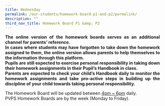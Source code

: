 ```yaml
---
title: Wednesday
permalink: /our-students/homework-board-p1-and-p2/permalink/
description: ""
third_nav_title: Homework Board P1 &amp; P2
---
```

<p align="justify"><b>The online version of the homework boards serves as an additional channel for parents’ reference.<br>
In cases where students may have forgotten to take down the homework assigned to them, the online version allows parents to help themselves to the information through this platform.<br>
Pupils are still expected to exercise personal responsibility in taking down their homework assignments in their Pupil’s Handbook in class.<br>
Parents are expected to check your child’s Handbook daily to monitor the homework assignments and take pro-active steps in building up the discipline of your child towards taking personal responsibility.</b></p>
The Homework Board will be updated between&nbsp;<u>4pm ~ 6pm</u> daily.  <br>
PVPS Homework Boards are by the week (Monday to Friday).